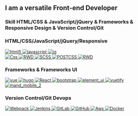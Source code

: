 ## I am a versatile Front-end Developer
### Skill HTML/CSS & JavaScript/jQuery & Frameworks & Responsive Design & Version Control/Git
### HTML/CSS/JavaScript/jQuery/Responsive
<p align="left">
  <a href="#">
     <img src="https://img.shields.io/badge/F2E-Html-html" alt="html5">
  </a>
  <a href="#">
     <img src="https://img.shields.io/badge/F2E-Javascript-javascript" alt="javascript">
  </a>
  <a href="#">
     <img src="https://img.shields.io/badge/F2E-Jquery-jquery" alt="jq">
  </a>
  <br/>
  <a href="#">
     <img src="https://img.shields.io/badge/F2E-CSS-red" alt="Css">
  </a>
  <a href="#">
     <img src="https://img.shields.io/badge/F2E-RWD-red" alt="RWD">
  </a>
  <a href="#">
     <img src="https://img.shields.io/badge/F2E-SCSS-red" alt="SCSS">
  </a>
  <a href="#">
     <img src="https://img.shields.io/badge/F2E-POSTCSS-red" alt="POSTCSS">
  </a>
  <a href="#">
     <img src="https://img.shields.io/badge/F2E-BABEL-red" alt="RWD">
  </a>
</p>

### Frameworks & Frameworks UI

<p>
  <a href="#">
     <img src="https://img.shields.io/badge/Frameworks-Vue-vue" alt="vue">
  </a>
  <a href="#">
     <img src="https://img.shields.io/badge/Frameworks-Hugo-hugo" alt="hugo">
  </a>
  <a href="#">
     <img src="https://img.shields.io/badge/Frameworks-React-React" alt="React">
  </a>
  <a href="#">
     <img src="https://img.shields.io/badge/tempelate_UI-bootstrap" alt="bootstrap">
  </a>
  <a href="#">
     <img src="https://img.shields.io/badge/tempelate_UI-element_ui-orange" alt="element_ui">
  </a>
  <a href="#">
     <img src="https://img.shields.io/badge/tempelate_UI-vuetify_js-orange" alt="vuetify">
  </a>
  <a href="#">
     <img src="https://img.shields.io/badge/tempelate_UI-mand_mobile_2-orange" alt="mand_mobile_2">
  </a>
</p>

### Version Control/Git Devops

<p>
  <a href="#">
     <img src="https://img.shields.io/badge/Version_Control-Webpack-red" alt="Webpack">
  </a>
  <a href="#">
     <img src="https://img.shields.io/badge/CICD-Jenkins-blue" alt="Jenkins">
  </a>
  <a href="#">
     <img src="https://img.shields.io/badge/CICD-GitLab-blue" alt="GitLab">
  </a>
  <a href="#">
     <img src="https://img.shields.io/badge/CICD-GitHub-blue" alt="GitHub">
  </a>
  <a href="#">
     <img src="https://img.shields.io/badge/CLOUD-Aws-blue" alt="Aws">
  </a>
  <a href="#">
     <img src="https://img.shields.io/badge/CLOUD-Docker-blue" alt="Docker">
  </a>
</p>

